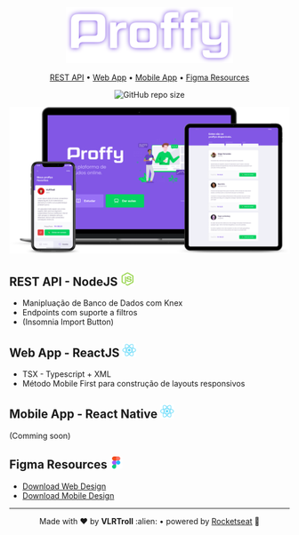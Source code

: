 <p align="center"> 
  <img src="/readme_assets/logo.svg" alt="Logo" width="300"/>
</p>

<p align="center">
  <a href="#rest-api---nodejs-">REST API</a>
  • <a href="#web-app---reactjs-">Web App</a>
  • <a href="#mobile-app---react-native-">Mobile App</a>
  • <a href="#figma-resources-">Figma Resources</a> 
</p>


<p align="center">
  <img src="https://img.shields.io/github/repo-size/VLRTroll/proffy?color=%238257e5" alt="GitHub repo size"/>
</p>

<p align="center"> 
  <img src="/readme_assets/mockup.png" alt="Logo" width="900"/>
</p>


<h2>REST API - NodeJS <img src="/readme_assets/nodejs.webp" alt="Node Logo" width="25"/></h2>

- Manipluação de Banco de Dados com Knex
- Endpoints com suporte a filtros
- (Insomnia Import Button)


<h2>Web App - ReactJS <img src="/readme_assets/react.webp" alt="React Logo" width="25"/></h2>

- TSX - Typescript + XML
- Método Mobile First para construção de layouts responsivos


<h2>Mobile App - React Native <img src="/readme_assets/react.webp" alt="React Native Logo" width="25"/></h2>

(Comming soon)

<h2>Figma Resources <img src="/readme_assets/figma.png" alt="Figma Logo" width="22"/></h2>

- [Download Web Design](https://www.figma.com/file/GHGS126t7WYjnPZdRKChJF/Proffy-Web/duplicate)
- [Download Mobile Design](https://www.figma.com/file/e33KvgUpFdunXxJjHnK7CG/Proffy-Mobile/duplicate)

---

<p align="center">Made with ❤️ by <strong>VLRTroll</strong> :alien: • powered by <a href="https://github.com/Rocketseat">Rocketseat</a> 🚀</p>
